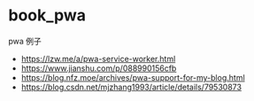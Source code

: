 # book_pwa
pwa 例子
- https://lzw.me/a/pwa-service-worker.html
- https://www.jianshu.com/p/088990156cfb
- https://blog.nfz.moe/archives/pwa-support-for-my-blog.html
- https://blog.csdn.net/mjzhang1993/article/details/79530873
